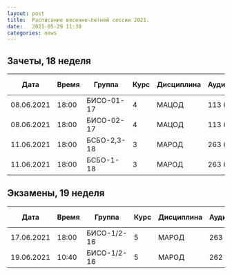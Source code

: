 ```yaml
---
layout: post
title:  Расписание весенне-летней сессии 2021.
date:   2021-05-29 11:30
categories: news
---
```


## Зачеты, 18 неделя

| Дата          | Время   | Группа        | Курс | Дисциплина  | Аудитория | Вид контроля |
| ------------- | ------- | ------------- | ---- | ----------- | --------- | ---------    |
|08.06.2021     |18:00    |БИСО-01-17     |4     |МАЦОД        |113 (334)  | Зачет        |
|08.06.2021     |18:00    |БИСО-02-17     |4     |МАЦОД        |113 (334)  | Зачет        |
|11.06.2021     |18:00    |БСБО-2,3-18    |3     |МАРОД        |263 (334)  | Зачет        |
|11.06.2021     |18:00    |БСБО-1-18      |3     |МАРОД        |263 (334)  | Зачет        |

## Экзамены, 19 неделя

| Дата          | Время   | Группа        | Курс | Дисциплина  | Аудитория | Вид контроля |
| ------------- | ------- | ------------- | ---- | ----------- | --------- | ---------    |
|17.06.2021     |18:00    |БИСО-1/2-16    |5     |МАРОД        |263 (334)  | Консультация |
|19.06.2021     |10:40    |БИСО-1/2-16    |5     |МАРОД        |262 (334)  | Экзамен      |

